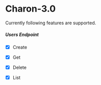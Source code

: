 # Charon-3.0

Currently following features are supported.

##### Users Endpoint
- [x] Create
- [x] Get
- [x] Delete
- [x] List

